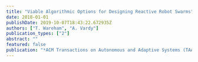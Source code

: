 ```yaml
---
title: "Viable Algorithmic Options for Designing Reactive Robot Swarms"
date: 2018-01-01
publishDate: 2019-10-07T18:43:22.672935Z
authors: ["T. Wareham", "A. Vardy"]
publication_types: ["2"]
abstract: ""
featured: false
publication: "*ACM Transactions on Autonomous and Adaptive Systems (TAAS)*"
---
```


